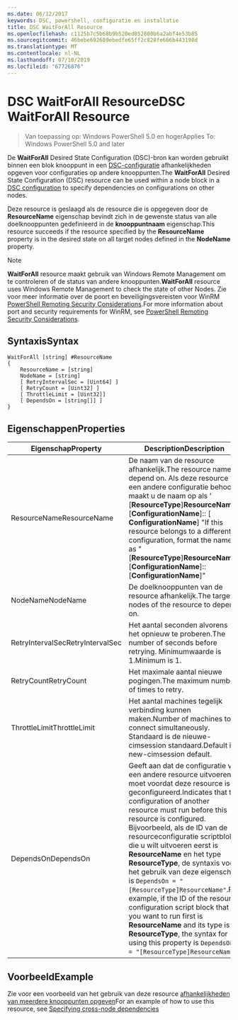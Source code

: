 ```yaml
---
ms.date: 06/12/2017
keywords: DSC, powershell, configuratie en installatie
title: DSC WaitForAll Resource
ms.openlocfilehash: c1125b7c5b68b9b520ed052800b6a2abf4e53b85
ms.sourcegitcommit: 46bebe692689ebedfe65ff2c828fe666b443198d
ms.translationtype: MT
ms.contentlocale: nl-NL
ms.lasthandoff: 07/10/2019
ms.locfileid: "67726876"
---
```

# <a name="dsc-waitforall-resource"></a><span data-ttu-id="479e8-103">DSC WaitForAll Resource</span><span class="sxs-lookup"><span data-stu-id="479e8-103">DSC WaitForAll Resource</span></span>

> <span data-ttu-id="479e8-104">Van toepassing op: Windows PowerShell 5.0 en hoger</span><span class="sxs-lookup"><span data-stu-id="479e8-104">Applies To: Windows PowerShell 5.0 and later</span></span>

<span data-ttu-id="479e8-105">De **WaitForAll** Desired State Configuration (DSC)-bron kan worden gebruikt binnen een blok knooppunt in een [DSC-configuratie](../../../configurations/configurations.md) afhankelijkheden opgeven voor configuraties op andere knooppunten.</span><span class="sxs-lookup"><span data-stu-id="479e8-105">The **WaitForAll** Desired State Configuration (DSC) resource can be used within a node block in a [DSC configuration](../../../configurations/configurations.md) to specify dependencies on configurations on other nodes.</span></span>

<span data-ttu-id="479e8-106">Deze resource is geslaagd als de resource die is opgegeven door de **ResourceName** eigenschap bevindt zich in de gewenste status van alle doelknooppunten gedefinieerd in de **knooppuntnaam** eigenschap.</span><span class="sxs-lookup"><span data-stu-id="479e8-106">This resource succeeds if the resource specified by the **ResourceName** property is in the desired state on all target nodes defined in the **NodeName** property.</span></span>

> [!NOTE]
> <span data-ttu-id="479e8-107">**WaitForAll** resource maakt gebruik van Windows Remote Management om te controleren of de status van andere knooppunten.</span><span class="sxs-lookup"><span data-stu-id="479e8-107">**WaitForAll** resource uses Windows Remote Management to check the state of other Nodes.</span></span>
> <span data-ttu-id="479e8-108">Zie voor meer informatie over de poort en beveiligingsvereisten voor WinRM [PowerShell Remoting Security Considerations](/powershell/scripting/learn/remoting/winrmsecurity?view=powershell-6).</span><span class="sxs-lookup"><span data-stu-id="479e8-108">For more information about port and security requirements for WinRM, see [PowerShell Remoting Security Considerations](/powershell/scripting/learn/remoting/winrmsecurity?view=powershell-6).</span></span>

## <a name="syntax"></a><span data-ttu-id="479e8-109">Syntaxis</span><span class="sxs-lookup"><span data-stu-id="479e8-109">Syntax</span></span>

```
WaitForAll [string] #ResourceName
{
    ResourceName = [string]
    NodeName = [string]
    [ RetryIntervalSec = [Uint64] ]
    [ RetryCount = [Uint32] ]
    [ ThrottleLimit = [Uint32]]
    [ DependsOn = [string[]] ]
}
```

## <a name="properties"></a><span data-ttu-id="479e8-110">Eigenschappen</span><span class="sxs-lookup"><span data-stu-id="479e8-110">Properties</span></span>

|  <span data-ttu-id="479e8-111">Eigenschap</span><span class="sxs-lookup"><span data-stu-id="479e8-111">Property</span></span>  |  <span data-ttu-id="479e8-112">Description</span><span class="sxs-lookup"><span data-stu-id="479e8-112">Description</span></span>   |
|---|---|
| <span data-ttu-id="479e8-113">ResourceName</span><span class="sxs-lookup"><span data-stu-id="479e8-113">ResourceName</span></span>| <span data-ttu-id="479e8-114">De naam van de resource afhankelijk.</span><span class="sxs-lookup"><span data-stu-id="479e8-114">The resource name to depend on.</span></span> <span data-ttu-id="479e8-115">Als deze resource tot een andere configuratie behoort, maakt u de naam op als ' [__ResourceType__]__ResourceName__:: [__ConfigurationName__]:: [ __ConfigurationName__] "</span><span class="sxs-lookup"><span data-stu-id="479e8-115">If this resource belongs to a different configuration, format the name as "[__ResourceType__]__ResourceName__::[__ConfigurationName__]::[__ConfigurationName__]"</span></span>|
| <span data-ttu-id="479e8-116">NodeName</span><span class="sxs-lookup"><span data-stu-id="479e8-116">NodeName</span></span>| <span data-ttu-id="479e8-117">De doelknooppunten van de resource afhankelijk.</span><span class="sxs-lookup"><span data-stu-id="479e8-117">The target nodes of the resource to depend on.</span></span>|
| <span data-ttu-id="479e8-118">RetryIntervalSec</span><span class="sxs-lookup"><span data-stu-id="479e8-118">RetryIntervalSec</span></span>| <span data-ttu-id="479e8-119">Het aantal seconden alvorens het opnieuw te proberen.</span><span class="sxs-lookup"><span data-stu-id="479e8-119">The number of seconds before retrying.</span></span> <span data-ttu-id="479e8-120">Minimumwaarde is 1.</span><span class="sxs-lookup"><span data-stu-id="479e8-120">Minimum is 1.</span></span>|
| <span data-ttu-id="479e8-121">RetryCount</span><span class="sxs-lookup"><span data-stu-id="479e8-121">RetryCount</span></span>| <span data-ttu-id="479e8-122">Het maximale aantal nieuwe pogingen.</span><span class="sxs-lookup"><span data-stu-id="479e8-122">The maximum number of times to retry.</span></span>|
| <span data-ttu-id="479e8-123">ThrottleLimit</span><span class="sxs-lookup"><span data-stu-id="479e8-123">ThrottleLimit</span></span>| <span data-ttu-id="479e8-124">Het aantal machines tegelijk verbinding kunnen maken.</span><span class="sxs-lookup"><span data-stu-id="479e8-124">Number of machines to connect simultaneously.</span></span> <span data-ttu-id="479e8-125">Standaard is de nieuwe-cimsession standaard.</span><span class="sxs-lookup"><span data-stu-id="479e8-125">Default is new-cimsession default.</span></span>|
| <span data-ttu-id="479e8-126">DependsOn</span><span class="sxs-lookup"><span data-stu-id="479e8-126">DependsOn</span></span> | <span data-ttu-id="479e8-127">Geeft aan dat de configuratie van een andere resource uitvoeren moet voordat deze resource is geconfigureerd.</span><span class="sxs-lookup"><span data-stu-id="479e8-127">Indicates that the configuration of another resource must run before this resource is configured.</span></span> <span data-ttu-id="479e8-128">Bijvoorbeeld, als de ID van de resourceconfiguratie scriptblok die u wilt uitvoeren eerst is __ResourceName__ en het type __ResourceType__, de syntaxis voor het gebruik van deze eigenschap is `DependsOn = "[ResourceType]ResourceName"`.</span><span class="sxs-lookup"><span data-stu-id="479e8-128">For example, if the ID of the resource configuration script block that you want to run first is __ResourceName__ and its type is __ResourceType__, the syntax for using this property is `DependsOn = "[ResourceType]ResourceName"`.</span></span>|

## <a name="example"></a><span data-ttu-id="479e8-129">Voorbeeld</span><span class="sxs-lookup"><span data-stu-id="479e8-129">Example</span></span>

<span data-ttu-id="479e8-130">Zie voor een voorbeeld van het gebruik van deze resource [afhankelijkheden van meerdere knooppunten opgeven](../../../configurations/crossNodeDependencies.md)</span><span class="sxs-lookup"><span data-stu-id="479e8-130">For an example of how to use this resource, see [Specifying cross-node dependencies](../../../configurations/crossNodeDependencies.md)</span></span>
